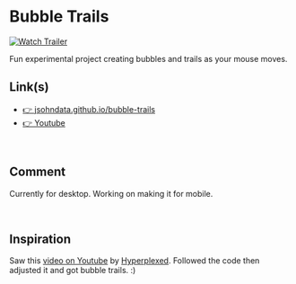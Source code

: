 # Bubble Trails
[![Watch Trailer](./src/readme-bubble-trails.gif)](https://jsohndata.github.io/bubble-trails/)

Fun experimental project creating bubbles and trails as your mouse moves.

## Link(s)
* [👉 jsohndata.github.io/bubble-trails](https://jsohndata.github.io/bubble-trails/)
* [👉 Youtube](https://www.youtube.com/watch?v=6Nhmg4nCPXE)

<br>

## Comment
Currently for desktop. Working on making it for mobile.

<br>

## Inspiration
Saw this [video on Youtube](https://www.youtube.com/shorts/VTw2cUVFl1c) by [Hyperplexed](https://www.youtube.com/@Hyperplexed). Followed the code then adjusted it and got bubble trails. :)
